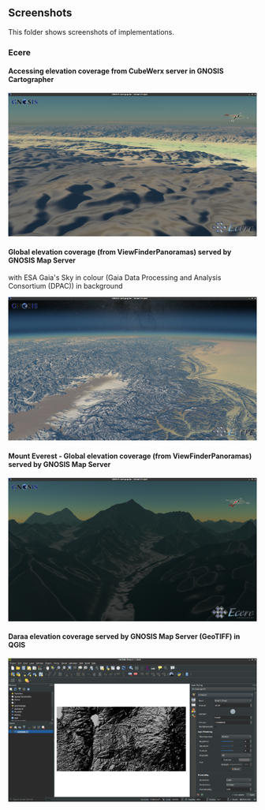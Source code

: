 ## Screenshots

This folder shows screenshots of implementations.

### Ecere

#### Accessing elevation coverage from CubeWerx server in GNOSIS Cartographer

![CubeWerx Coverage in GNOSIS Cartographer](./ecere-CubeWerxCoverages.png)

#### Global elevation coverage (from ViewFinderPanoramas) served by GNOSIS Map Server
with ESA Gaia's Sky in colour (Gaia Data Processing and Analysis Consortium (DPAC)) in background

![Global elevation coverage](./ecere-GNOSISServerCoverages.png)

#### Mount Everest - Global elevation coverage (from ViewFinderPanoramas) served by GNOSIS Map Server

![Mount Everest](./ecere-GNOSISServerCoverage.png)

#### Daraa elevation coverage served by GNOSIS Map Server (GeoTIFF) in QGIS

![GNOSIS Map Server Coverage in QGIS](ecere-GNOSISServerCoverage-QGIS.png)

